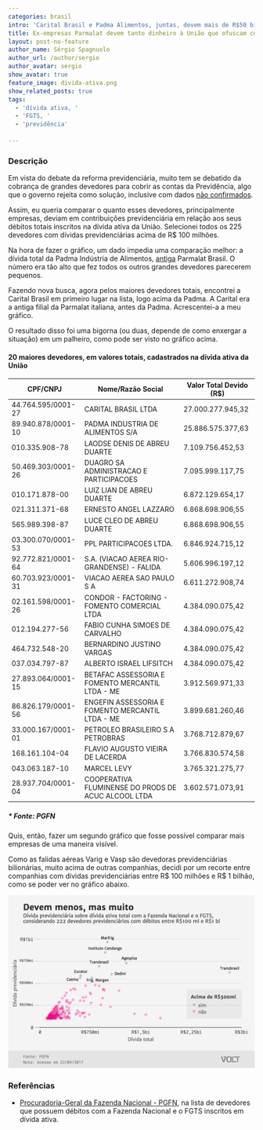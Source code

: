 ```yaml
---
categories: brasil
intro: 'Carital Brasil e Padma Alimentos, juntas, devem mais de R$50 bilhões'
title: Ex-empresas Parmalat devem tanto dinheiro à União que ofuscam comparação com outros devedores
layout: post-no-feature
author_name: Sérgio Spagnuolo
author_url: /author/sergio
author_avatar: sergio
show_avatar: true
feature_image: divida-ativa.png
show_related_posts: true
tags:
  - 'dívida ativa, '
  - 'FGTS, '
  - 'previdência'

---
```




### Descrição

Em vista do debate da reforma previdenciária, muito tem se debatido da cobrança de grandes devedores para cobrir as contas da Previdência, algo que o governo rejeita como solução, inclusive com dados [não confirmados](http://bit.ly/2ofls9e).

Assim, eu queria comparar o quanto esses devedores, principalmente empresas, deviam em contribuições previdenciária em relação aos seus débitos totais inscritos na dívida ativa da União. Selecionei todos os 225 devedores com dívidas previdenciárias acima de R$ 100 milhões.

Na hora de fazer o gráfico, um dado impedia uma comparação melhor: a dívida total da Padma Indústria de Alimentos, [antiga](http://bit.ly/2ofIxIP) Parmalat Brasil. O número era tão alto que fez todos os outros grandes devedores parecerem pequenos.

Fazendo nova busca, agora pelos maiores devedores totais, encontrei a Carital Brasil em primeiro lugar na lista, logo acima da Padma. A Carital era a antiga filial da Parmalat italiana, antes da Padma. Acrescentei-a a meu gráfico.

O resultado disso foi uma bigorna (ou duas, depende de como enxergar a situação) em um palheiro, como pode ser visto no gráfico acima.

#### 20 maiores devedores, em valores totais, cadastrados na dívida ativa da União


| CPF/CNPJ           | Nome/Razão Social                                   | Valor Total Devido (R$) |
|--------------------|-----------------------------------------------------|-------------------------|
| 44.764.595/0001-27 | CARITAL BRASIL LTDA                                 | 27.000.277.945,32       |
| 89.940.878/0001-10 | PADMA INDUSTRIA DE ALIMENTOS S/A                    | 25.886.575.377,63       |
| 010.335.908-78     | LAODSE DENIS DE ABREU DUARTE                        | 7.109.756.452,53        |
| 50.469.303/0001-26 | DUAGRO SA ADMINISTRACAO E PARTICIPACOES             | 7.095.999.117,75        |
| 010.171.878-00     | LUIZ LIAN DE ABREU DUARTE                           | 6.872.129.654,17        |
| 021.311.371-68     | ERNESTO ANGEL LAZZARO                               | 6.868.698.906,55        |
| 565.989.398-87     | LUCE CLEO DE ABREU DUARTE                           | 6.868.698.906,55        |
| 03.300.070/0001-53 | PPL PARTICIPACOES LTDA.                             | 6.846.924.715,12        |
| 92.772.821/0001-64 | S.A. (VIACAO AEREA RIO-GRANDENSE) - FALIDA          | 5.606.996.197,12        |
| 60.703.923/0001-31 | VIACAO AEREA SAO PAULO S A                          | 6.611.272.908,74        |
| 02.161.598/0001-26 | CONDOR - FACTORING - FOMENTO COMERCIAL LTDA         | 4.384.090.075,42        |
| 012.194.277-56     | FABIO CUNHA SIMOES DE CARVALHO                      | 4.384.090.075,42        |
| 464.732.548-20     | BERNARDINO JUSTINO VARGAS                           | 4.384.090.075,42        |
| 037.034.797-87     | ALBERTO ISRAEL LIFSITCH                             | 4.384.090.075,42        |
| 27.893.064/0001-15 | BETAFAC ASSESSORIA E FOMENTO MERCANTIL LTDA - ME    | 3.912.569.971,33        |
| 86.826.179/0001-56 | ENGEFIN ASSESSORIA E FOMENTO MERCANTIL LTDA - ME    | 3.899.681.260,46        |
| 33.000.167/0001-01 | PETROLEO BRASILEIRO S A PETROBRAS                   | 3.768.712.879,67        |
| 168.161.104-04     | FLAVIO AUGUSTO VIEIRA DE LACERDA                    | 3.766.830.574,58        |
| 043.063.187-10     | MARCEL LEVY                                         | 3.765.321.275,77        |
| 28.937.704/0001-04 | COOPERATIVA FLUMINENSE DO PRODS DE ACUC ALCOOL LTDA | 3.602.571.073,91        |

##### * Fonte: PGFN

Quis, então, fazer um segundo gráfico que fosse possível comparar mais empresas de uma maneira visível.

Como as falidas aéreas Varig e Vasp são devedoras previdenciárias bilionárias, muito acima de outras companhias, decidi por um recorte entre companhias com dívidas previdenciárias entre R$ 100 milhões e R$ 1 bilhão, como se poder ver no gráfico abaixo.

![Grafico divida previdenciaria entre R$ 100 mi e RR 1 bi](/graf/divida-previdenciaria.png)


### Referências

- [Procuradoria-Geral da Fazenda Nacional - PGFN](https://www2.pgfn.fazenda.gov.br/ecac/contribuinte/devedores/listaDevedores.jsf), na lista de devedores que possuem débitos com a Fazenda Nacional e o FGTS inscritos em dívida ativa.
